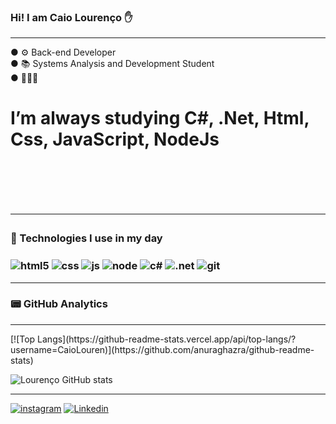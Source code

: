 
### Hi! I am Caio Lourenço ✋
<hr>
● ⚙️ Back-end Developer</br>
● 📚 Systems Analysis and Development Student</br>
● 👨🏻‍💻 <h1> I’m always studying C#, .Net, Html, Css, JavaScript, NodeJs<h1></br>
<hr>
<h3>🔧 Technologies I use in my day<h3>
<div style = "display: inline_block">
<img align="center" alt="html5" src="https://img.shields.io/badge/HTML5-E34F26?style=for-the-badge&logo=html5&logoColor=white">
<img align="center" alt="css" src="https://img.shields.io/badge/CSS3-1572B6?style=for-the-badge&logo=css3&logoColor=white">
<img align="center" alt="js" src="https://img.shields.io/badge/JavaScript-323330?style=for-the-badge&logo=javascript&logoColor=F7DF1E">
<img align="center" alt="node" src="https://img.shields.io/badge/Node.js-43853D?style=for-the-badge&logo=node.js&logoColor=white">
<img align="center" alt="c#" src="https://img.shields.io/badge/C%23-239120?style=for-the-badge&logo=c-sharp&logoColor=white">
<img align="center" alt=".net" src="https://img.shields.io/badge/.NET-5C2D91?style=for-the-badge&logo=.net&logoColor=white">
<img align="center" alt="git" src="https://img.shields.io/badge/Git-E34F26?style=for-the-badge&logo=git&logoColor=white">
</div>
<hr>

<h3>📟 GitHub Analytics</h3>
<hr>
 [![Top Langs](https://github-readme-stats.vercel.app/api/top-langs/?username=CaioLouren)](https://github.com/anuraghazra/github-readme-stats)
  
![Lourenço GitHub stats](https://github-readme-stats.vercel.app/api?username=CaioLouren&show_icons=true&theme=radical)
<hr>

[![instagram](https://img.shields.io/badge/Instagram-E4405F?style=for-the-badge&logo=instagram&logoColor=white)](https://www.instagram.com/caiolourenco081/)
[![Linkedin](https://img.shields.io/badge/LinkedIn-0077B5?style=for-the-badge&logo=linkedin&logoColor=white)](https://www.linkedin.com/in/caio-louren%C3%A7o-8b818721a/)

